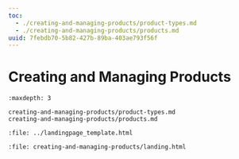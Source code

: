 ```yaml
---
toc:
  - ./creating-and-managing-products/product-types.md
  - ./creating-and-managing-products/products.md
uuid: 7febdb70-5b82-427b-89ba-403ae793f56f
---
```

# Creating and Managing Products

```{toctree}
:maxdepth: 3

creating-and-managing-products/product-types.md
creating-and-managing-products/products.md
```

```{raw} html
:file: ../landingpage_template.html
```

```{raw} html
:file: creating-and-managing-products/landing.html
```
